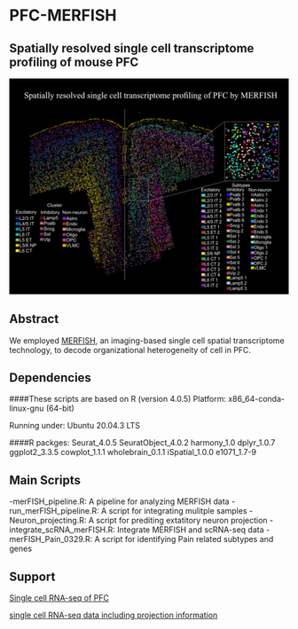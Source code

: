 # PFC-MERFISH
## Spatially resolved single cell transcriptome profiling of mouse PFC

![cover](Cover_fig.png)

## Abstract
We employed [MERFISH](https://www.science.org/doi/10.1126/science.aaa6090), an imaging-based single cell spatial transcriptome technology, to decode organizational heterogeneity of cell in PFC.

## Dependencies
####These scripts are based on R (version 4.0.5)
Platform: x86_64-conda-linux-gnu (64-bit)

Running under: Ubuntu 20.04.3 LTS


####R packges:
Seurat_4.0.5 SeuratObject_4.0.2 harmony_1.0 dplyr_1.0.7 ggplot2_3.3.5 cowplot_1.1.1 wholebrain_0.1.1 iSpatial_1.0.0 e1071_1.7-9

## Main Scripts
-merFISH_pipeline.R: A pipeline for analyzing MERFISH data
-run_merFISH_pipeline.R: A script for integrating mulitple samples
-Neuron_projecting.R: A script for prediting extatitory neuron projection
-integrate_scRNA_merFISH.R: Integrate MERFISH and scRNA-seq data
-merFISH_Pain_0329.R: A script for identifying Pain related subtypes and genes


## Support
[Single cell RNA-seq of PFC](https://www.nature.com/articles/s41467-019-12054-3)

[single cell RNA-seq data including projection information](https://www.sciencedirect.com/science/article/pii/S0092867420316184)

